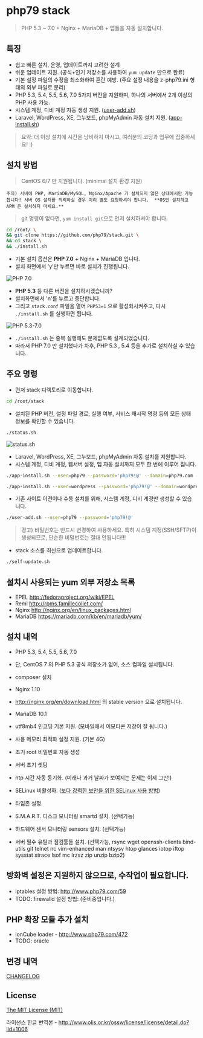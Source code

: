 # php79 stack

> PHP 5.3 ~ 7.0 + Nginx + MariaDB + 앱들을 자동 설치합니다.


## 특징

- 쉽고 빠른 설치, 운영, 업데이트까지 고려한 설계
- 쉬운 업데이트 지원.  (공식+인기 저장소를 사용하여 `yum update` 만으로 완료)
- 기본 설정 파일의 수정을 최소화하여 혼란 예방.  (주요 설정 내용을 z-php79.ini 형태의 외부 파일로 분리)
- PHP 5.3, 5.4, 5.5, 5.6, 7.0 5가지 버전을 지원하며, 하나의 서버에서 2개 이상의 PHP 사용 가능.
- 시스템 계정, 디비 계정 자동 생성 지원.  ([user-add.sh](user-add.sh))
- Laravel, WordPress, XE, 그누보드, phpMyAdmin 자동 설치 지원.  ([app-install.sh](app-install.sh))

> 요약: 더 이상 설치에 시간을 낭비하지 마시고, 여러분의 코딩과 업무에 집중하세요! :)


## 설치 방법

> CentOS 6/7 만 지원됩니다.  (minimal 설치 환경 지원)


`주의) 서버에 PHP, MariaDB/MySQL, Nginx/Apache 가 설치되지 않은 상태에서만 가능합니다!
서버 OS 설치를 의뢰하실 경우 미리 별도 요청하셔야 합니다.  **OS만 설치하고 APM 은 설치하지 마세요.**`

> git 명령이 없다면, `yum install git`으로 먼저 설치하셔야 합니다.

```bash
cd /root/ \
&& git clone https://github.com/php79/stack.git \
&& cd stack \
&& ./install.sh
```

- 기본 설치 옵션은 **PHP 7.0** + Nginx + MariaDB 입니다.
 - 설치 화면에서 'y'만 누르면 바로 설치가 진행됩니다.

![PHP 7.0](http://www.php79.com/wp-content/uploads/2016/04/2016-04-02-113049.png)

- **PHP 5.3** 등 다른 버전을 설치하시겠습니까?
 - 설치화면에서 'n'를 누르고 중단합니다.
 - 그리고 `stack.conf` 파일을 열어 `PHP53=1` 으로 활성화시켜주고, 다시 `./install.sh` 를 실행하면 됩니다.

![PHP 5.3-7.0](http://www.php79.com/wp-content/uploads/2016/04/2016-04-02-104524.png)

- `./install.sh` 는 중복 실행해도 문제없도록 설계되었습니다.
 - 따라서 PHP 7.0 만 설치했다가 차후, PHP 5.3 , 5.4 등을 추가로 설치하실 수 있습니다.


## 주요 명령

- 먼저 stack 디렉토리로 이동합니다.

```bash
cd /root/stack
```

- 설치된 PHP 버전, 설정 파일 경로, 실행 여부, 서비스 재시작 명령 등의 모든 상태 정보를 확인할 수 있습니다.

```bash
./status.sh
```

![status.sh](http://www.php79.com/wp-content/uploads/2016/04/2016-04-02-113610.png)


- Laravel, WordPress, XE, 그누보드, phpMyAdmin 자동 설치를 지원합니다.
 - 시스템 계정, 디비 계정, 웹서버 설정, 앱 자동 설치까지 모두 한 번에 이루어 집니다.

```bash
./app-install.sh --user=php79 --password='php79!@' --domain=php79.com --app=laravel51 --php=70
```

```bash
./app-install.sh --user=wordpress --password='php79!@' --domain=wordpress.php79.com --app=wordpress --php=70
```

- 기존 사이트 이전이나 수동 설치를 위해, 시스템 계정, 디비 계정만 생성할 수 있습니다.

```bash
./user-add.sh --user=php79 --password='php79!@'
```

> 경고) 비밀번호는 반드시 변경하여 사용하세요.  특히 시스템 계정(SSH/SFTP)이 생성되므로, 단순한 비밀번호는 절대 안됩니다!!!

- stack 소스를 최신으로 업데이트합니다.

```bash
./self-update.sh
```


## 설치시 사용되는 yum 외부 저장소 목록

- EPEL    http://fedoraproject.org/wiki/EPEL
- Remi    http://rpms.famillecollet.com/
- Nginx   http://nginx.org/en/linux_packages.html
- MariaDB https://mariadb.com/kb/en/mariadb/yum/


## 설치 내역

- PHP 5.3, 5.4, 5.5, 5.6, 7.0
 - 단, CentOS 7 의 PHP 5.3 공식 저장소가 없어, 소스 컴파일 설치됩니다.
 - composer 설치

- Nginx 1.10
 - http://nginx.org/en/download.html 의 stable version 으로 설치됩니다. 

- MariaDB 10.1
 - utf8mb4 인코딩 기본 지원.  (모바일에서 이모티콘 저장이 잘 됩니다.)
 - 사용 메모리 최적화 설정 지원. (기본 4G)
 - 초기 root 비밀번호 자동 생성

- 서버 초기 셋팅
 - ntp 시간 자동 동기화.   (미래나 과거 날짜가 보여지는 문제는 이제 그만!)
 - SELinux 비활성화.  ([보다 강력한 보안을 위한 SELinux 사용 방법](https://lesstif.gitbooks.io/security-best-practice/content/selinux.html))
 - 타임존 설정.
 - S.M.A.R.T. 디스크 모니터링 smartd 설치. (선택가능)
 - 하드웨어 센서 모니터링 sensors 설치. (선택가능)
 - 서버 필수 유틸과 점검툴들 설치. (선택가능, rsync wget openssh-clients bind-utils git telnet nc vim-enhanced man
    ntsysv htop glances iotop iftop sysstat strace lsof mc lrzsz zip unzip bzip2)


## 방화벽 설정은 지원하지 않으므로, 수작업이 필요합니다.

- iptables 설정 방법: http://www.php79.com/59
- TODO: firewalld 설정 방법: (준비중입니다.)

## PHP 확장 모듈 추가 설치

- ionCube loader - http://www.php79.com/472
- TODO: oracle

## 변경 내역

[CHANGELOG](changelog.md)

## License

[The MIT License (MIT)](LICENSE.md)

라이선스 한글 번역본 - http://www.olis.or.kr/ossw/license/license/detail.do?lid=1006
